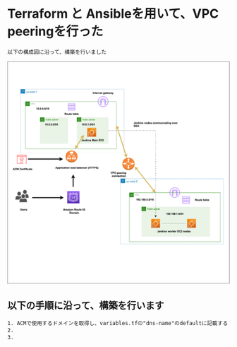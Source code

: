 # Terraform と Ansibleを用いて、VPC peeringを行った


`以下の構成図に沿って、構築を行いました`

![構成図](./img/portofolio.png "portofolio")


## 以下の手順に沿って、構築を行います


```
1. ACMで使用するドメインを取得し、variables.tfの"dns-name"のdefaultに記載する
2. 
3. 
```